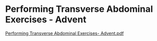 # Performing Transverse Abdominal Exercises - Advent

[Performing Transverse Abdominal Exercises- Advent.pdf](Performing%20Transverse%20Abdominal%20Exercises%20-%20Advent%208ccdb3a6cf664e8690309a3db93c3ddf/Performing_Transverse_Abdominal_Exercises-_Advent.pdf)